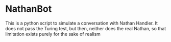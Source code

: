 NathanBot
=========

This is a python script to simulate a conversation with Nathan Handler.  It does not pass the Turing test, but then, neither does the real Nathan, so that limitation exists purely for the sake of realism
